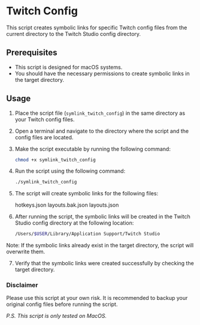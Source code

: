 # Twitch Config

This script creates symbolic links for specific Twitch config files from the current directory to the Twitch Studio config directory.

## Prerequisites

- This script is designed for macOS systems.
- You should have the necessary permissions to create symbolic links in the target directory.

## Usage

1. Place the script file (`symlink_twitch_config`) in the same directory as your Twitch config files.
2. Open a terminal and navigate to the directory where the script and the config files are located.
3. Make the script executable by running the following command:

   ```bash
   chmod +x symlink_twitch_config
   ```
4. Run the script using the following command:

   ```bash 
   ./symlink_twitch_config
   ```
5. The script will create symbolic links for the following files:

    hotkeys.json
    layouts.bak.json
    layouts.json
6. After running the script, the symbolic links will be created in the Twitch Studio config directory at the following location:

   ```bash
   /Users/$USER/Library/Application Support/Twitch Studio
   ```
Note: If the symbolic links already exist in the target directory, the script will overwrite them.

7. Verify that the symbolic links were created successfully by checking the target directory.

### Disclaimer

Please use this script at your own risk. It is recommended to backup your original config files before running the script.

_P.S. This script is only tested on MacOS._

